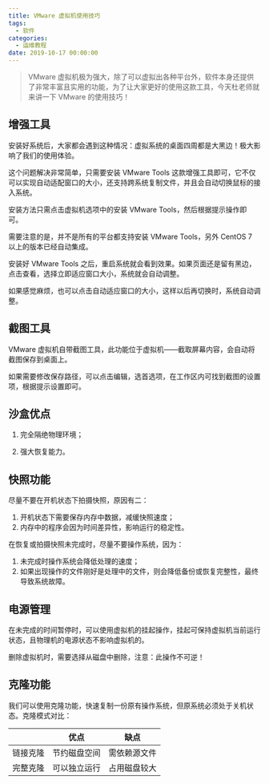 ```yaml
---
title: VMware 虚拟机使用技巧
tags:
  - 软件
categories:
  - 运维教程
date: 2019-10-17 00:00:00
---
```


> VMware 虚拟机极为强大，除了可以虚拟出各种平台外，软件本身还提供了非常丰富且实用的功能，为了让大家更好的使用这款工具，今天杜老师就来讲一下 VMware 的使用技巧！

<!-- more -->

## 增强工具

安装好系统后，大家都会遇到这种情况：虚拟系统的桌面四周都是大黑边！极大影响了我们的使用体验。

这个问题解决非常简单，只需要安装 VMware Tools 这款增强工具即可，它不仅可以实现自动适配窗口的大小，还支持跨系统复制文件，并且会自动切换鼠标的接入系统。

安装方法只需点击虚拟机选项中的安装 VMware Tools，然后根据提示操作即可。

需要注意的是，并不是所有的平台都支持安装 VMware Tools，另外 CentOS 7 以上的版本已经自动集成。

安装好 VMware Tools 之后，重启系统就会看到效果。如果页面还是留有黑边，点击查看，选择立即适应窗口大小，系统就会自动调整。

如果感觉麻烦，也可以点击自动适应窗口的大小，这样以后再切换时，系统自动调整。

## 截图工具

VMware 虚拟机自带截图工具，此功能位于虚拟机——截取屏幕内容，会自动将截图保存到桌面上。

如果需要修改保存路径，可以点击编辑，选首选项，在工作区内可找到截图的设置项，根据提示设置即可。

## 沙盒优点

1. 完全隔绝物理环境；

2. 强大恢复能力。

## 快照功能

尽量不要在开机状态下拍摄快照，原因有二：

1. 开机状态下需要保存内存中数据，减缓快照速度；
2. 内存中的程序会因为时间差异性，影响运行的稳定性。

在恢复或拍摄快照未完成时，尽量不要操作系统，因为：

1. 未完成时操作系统会降低处理的速度；
2. 如果出现操作的文件刚好是处理中的文件，则会降低备份或恢复完整性，最终导致系统故障。

## 电源管理

在未完成的时间暂停时，可以使用虚拟机的挂起操作，挂起可保持虚拟机当前运行状态，且物理机的电源状态不影响虚拟机的。

删除虚拟机时，需要选择从磁盘中删除，注意：此操作不可逆！



## 克隆功能

我们可以使用克隆功能，快速复制一份原有操作系统，但原系统必须处于关机状态。克隆模式对比：

| | 优点 | 缺点 |
| - | - | - |
| 链接克隆 | 节约磁盘空间 | 需依赖源文件 |
| 完整克隆 | 可以独立运行 | 占用磁盘较大 |